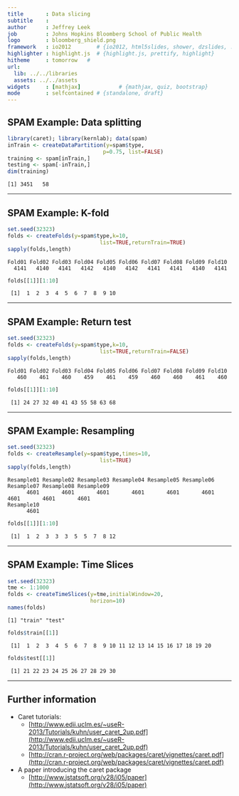 ```yaml
---
title       : Data slicing
subtitle    : 
author      : Jeffrey Leek
job         : Johns Hopkins Bloomberg School of Public Health
logo        : bloomberg_shield.png
framework   : io2012        # {io2012, html5slides, shower, dzslides, ...}
highlighter : highlight.js  # {highlight.js, prettify, highlight}
hitheme     : tomorrow   # 
url:
  lib: ../../libraries
  assets: ../../assets
widgets     : [mathjax]            # {mathjax, quiz, bootstrap}
mode        : selfcontained # {standalone, draft}
---
```







## SPAM Example: Data splitting


```r
library(caret); library(kernlab); data(spam)
inTrain <- createDataPartition(y=spam$type,
                              p=0.75, list=FALSE)
training <- spam[inTrain,]
testing <- spam[-inTrain,]
dim(training)
```

```
[1] 3451   58
```


---

## SPAM Example: K-fold


```r
set.seed(32323)
folds <- createFolds(y=spam$type,k=10,
                             list=TRUE,returnTrain=TRUE)
sapply(folds,length)
```

```
Fold01 Fold02 Fold03 Fold04 Fold05 Fold06 Fold07 Fold08 Fold09 Fold10 
  4141   4140   4141   4142   4140   4142   4141   4141   4140   4141 
```

```r
folds[[1]][1:10]
```

```
 [1]  1  2  3  4  5  6  7  8  9 10
```


---

## SPAM Example: Return test


```r
set.seed(32323)
folds <- createFolds(y=spam$type,k=10,
                             list=TRUE,returnTrain=FALSE)
sapply(folds,length)
```

```
Fold01 Fold02 Fold03 Fold04 Fold05 Fold06 Fold07 Fold08 Fold09 Fold10 
   460    461    460    459    461    459    460    460    461    460 
```

```r
folds[[1]][1:10]
```

```
 [1] 24 27 32 40 41 43 55 58 63 68
```


---

## SPAM Example: Resampling


```r
set.seed(32323)
folds <- createResample(y=spam$type,times=10,
                             list=TRUE)
sapply(folds,length)
```

```
Resample01 Resample02 Resample03 Resample04 Resample05 Resample06 Resample07 Resample08 Resample09 
      4601       4601       4601       4601       4601       4601       4601       4601       4601 
Resample10 
      4601 
```

```r
folds[[1]][1:10]
```

```
 [1]  1  2  3  3  3  5  5  7  8 12
```


---

## SPAM Example: Time Slices


```r
set.seed(32323)
tme <- 1:1000
folds <- createTimeSlices(y=tme,initialWindow=20,
                          horizon=10)
names(folds)
```

```
[1] "train" "test" 
```

```r
folds$train[[1]]
```

```
 [1]  1  2  3  4  5  6  7  8  9 10 11 12 13 14 15 16 17 18 19 20
```

```r
folds$test[[1]]
```

```
 [1] 21 22 23 24 25 26 27 28 29 30
```



---

## Further information

* Caret tutorials:
  * [http://www.edii.uclm.es/~useR-2013/Tutorials/kuhn/user_caret_2up.pdf](http://www.edii.uclm.es/~useR-2013/Tutorials/kuhn/user_caret_2up.pdf)
  * [http://cran.r-project.org/web/packages/caret/vignettes/caret.pdf](http://cran.r-project.org/web/packages/caret/vignettes/caret.pdf)
* A paper introducing the caret package
  * [http://www.jstatsoft.org/v28/i05/paper](http://www.jstatsoft.org/v28/i05/paper)
